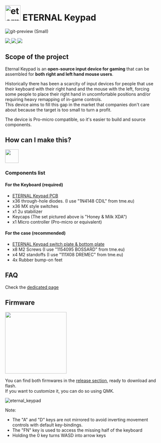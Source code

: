 
<div align="center">
  
</div>

# <img src="https://gist.githubusercontent.com/duckyb/282c2221d859f8134c1b1f0cf4622656/raw/97affc98d0d71566fa6ccb604eef31af2c36752a/eternal-keypad-logo.svg" height="50" alt="eternal_keypad_logo"/> ETERNAL Keypad
![git-preview (Small)](https://user-images.githubusercontent.com/27895007/144914161-c3f6f8ba-5b78-4c85-b8e2-320ba73d80ce.png)

<span class="shields">
  <a href="https://github.com/duckyb/eternal-keypad/releases">
    <img src="https://img.shields.io/github/downloads/duckyb/eternal-keypad/total?color=success&style=flat-square">
    <img src="https://img.shields.io/github/v/release/duckyb/eternal-keypad?include_prereleases&color=success&style=flat-square">
  </a>
  <img src="https://img.shields.io/github/license/duckyb/eternal-keypad?style=flat-square&color=success">
</span>

## Scope of the project
Eternal Keypad is an **open-source input device for gaming** that can be assembled for **both right and left hand mouse users**.  

Historically there has been a scarcity of input devices for people that use their keyboard with their right hand and the mouse with the left, forcing some people to place their right hand in uncomfortable positions and/or requiring heavy remapping of in-game controls.  
This device aims to fill this gap in the market that companies don't care about because the target is too small to turn a profit.

The device is Pro-micro compatible, so it's easier to build and source components.

## How can I make this?
<a href="https://youtu.be/vkTpa7AnWUo" target="_blank">
  <img src="https://gist.githubusercontent.com/duckyb/337340baa1f0c8bcc06fef7b3b57242b/raw/97e6e0748dd1b8a3fb54fac0a88e84e6b6e0e10a/build-guide-button.svg" height="44">
</a>

### Components list

#### For the Keyboard (required)
- [ETERNAL Keypad PCB](https://github.com/duckyb/eternal-keypad/releases/latest)
- x36 through-hole diodes. (I use "1N4148 CDIL" from tme.eu)
- x36 MX style switches
- x1 2u stabilizer
- Keycaps (The set pictured above is "Honey & Milk XDA")
- x1 Micro controller (Pro-micro or equivalent)

#### For the case (recommended)
- [ETERNAL Keypad switch plate & bottom plate](https://github.com/duckyb/eternal-keypad/releases/latest)
- x8 M2 Screws (I use "1154095 BOSSARD" from tme.eu)
- x4 M2 standoffs (I use "111X08 DREMEC" from tme.eu)
- 4x Rubber bump-on feet

## FAQ

Check the [dedicated page](./FAQ.md)

## Firmware

<a href="https://github.com/qmk/qmk_firmware/tree/master/keyboards/eternal_keypad" target="_blank">
  <img src="https://qmk.fm/assets/images/badge-small-light.svg" width="200"/>
</a>

You can find both firmwares in the [release section](https://github.com/duckyb/eternal-keypad/releases/latest), ready to download and flash.  
If you want to customize it, you can do so using QMK.

![eternal_keypad](https://user-images.githubusercontent.com/27895007/144766801-a8390a4f-9810-4c56-9442-b2406a4ed4ce.png)

Note: 
- The "A" and "D" keys are not mirrored to avoid inverting movement controls with default key-bindings.
- The "FN" key is used to access the missing half of the keyboard
- Holding the 0 key turns WASD into arrow keys
